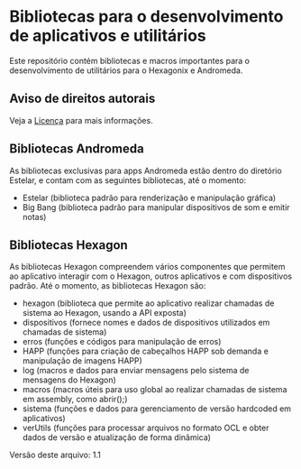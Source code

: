 # Bibliotecas para o desenvolvimento de aplicativos e utilitários

Este repositório contém bibliotecas e macros importantes para o desenvolvimento de utilitários para o Hexagonix e Andromeda.

## Aviso de direitos autorais

Veja a [Licença](LICENSE) para mais informações.

## Bibliotecas Andromeda

As bibliotecas exclusivas para apps Andromeda estão dentro do diretório Estelar, e contam com as seguintes bibliotecas, até o momento:

* Estelar (biblioteca padrão para renderização e manipulação gráfica)
* Big Bang (biblioteca padrão para manipular dispositivos de som e emitir notas)

## Bibliotecas Hexagon

As bibliotecas Hexagon compreendem vários componentes que permitem ao aplicativo interagir com o Hexagon, outros aplicativos e com dispositivos padrão. Até o momento, as bibliotecas Hexagon são:

* hexagon (biblioteca que permite ao aplicativo realizar chamadas de sistema ao Hexagon, usando a API exposta)
* dispositivos (fornece nomes e dados de dispositivos utilizados em chamadas de sistema)
* erros (funções e códigos para manipulação de erros)
* HAPP (funções para criação de cabeçalhos HAPP sob demanda e manipulação de imagens HAPP)
* log (macros e dados para enviar mensagens pelo sistema de mensagens do Hexagon)
* macros (macros úteis para uso global ao realizar chamadas de sistema em assembly, como abrir();)
* sistema (funções e dados para gerenciamento de versão hardcoded em aplicativos)
* verUtils (funções para processar arquivos no formato OCL e obter dados de versão e atualização de forma dinâmica)

Versão deste arquivo: 1.1
